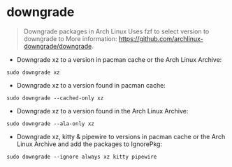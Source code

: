# downgrade

> Downgrade packages in Arch Linux
> Uses fzf to select version to downgrade to
> More information: <https://github.com/archlinux-downgrade/downgrade>.

- Downgrade xz to a version in pacman cache or the Arch Linux Archive:

`sudo downgrade xz`

- Downgrade xz to a version found in pacman cache:

`sudo downgrade --cached-only xz`

- Downgrade xz to a version found in the Arch Linux Archive:

`sudo downgrade --ala-only xz`

- Downgrade xz, kitty & pipewire to versions in pacman cache or the Arch Linux Archive and add the packages to IgnorePkg:

`sudo downgrade --ignore always xz kitty pipewire`
